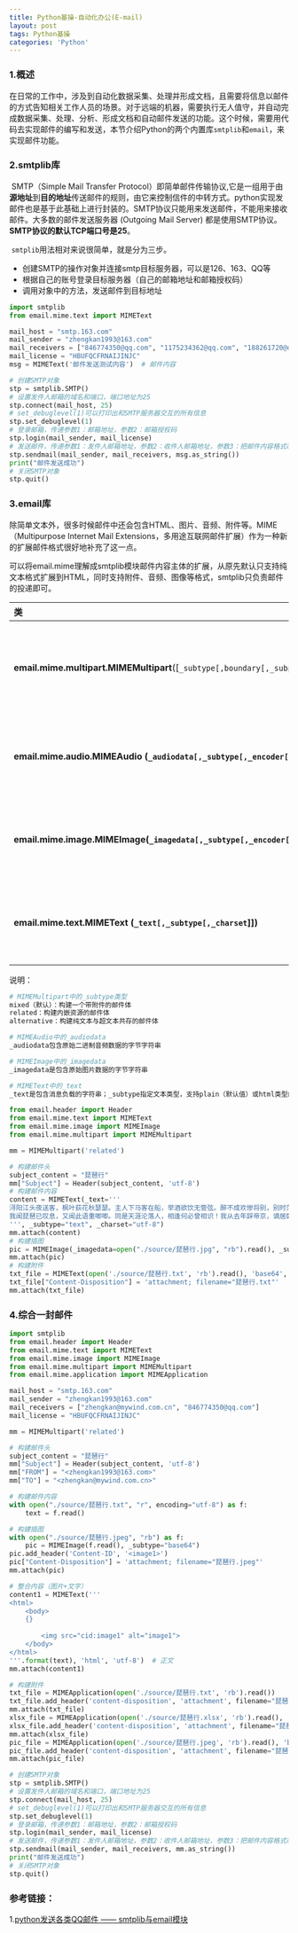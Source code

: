```yaml
---
title: Python基操-自动化办公(E-mail)
layout: post
tags: Python基操
categories: 'Python'
---
```


### 1.概述

​		在日常的工作中，涉及到自动化数据采集、处理并形成文档，且需要将信息以邮件的方式告知相关工作人员的场景。对于远端的机器，需要执行无人值守，并自动完成数据采集、处理、分析、形成文档和自动邮件发送的功能。这个时候，需要用代码去实现邮件的编写和发送，本节介绍Python的两个内置库`smtplib`和`email`，来实现邮件功能。

### 2.smtplib库

​		SMTP（Simple Mail Transfer Protocol）即简单邮件传输协议,它是一组用于由**源地址**到**目的地址**传送邮件的规则，由它来控制信件的中转方式。python实现发邮件也是基于此基础上进行封装的。SMTP协议只能用来发送邮件，不能用来接收邮件。大多数的邮件发送服务器 (Outgoing Mail Server) 都是使用SMTP协议。**SMTP协议的默认TCP端口号是25**。

​		`smtplib`用法相对来说很简单，就是分为三步。

- 创建SMTP的操作对象并连接smtp目标服务器，可以是126、163、QQ等
- 根据自己的账号登录目标服务器（自己的邮箱地址和邮箱授权码）
- 调用对象中的方法，发送邮件到目标地址

```python
import smtplib
from email.mime.text import MIMEText

mail_host = "smtp.163.com"
mail_sender = "zhengkan1993@163.com"
mail_receivers = ["846774350@qq.com", "1175234362@qq.com", "188261720@qq.com"]
mail_license = "HBUFQCFRNAIJINJC"
msg = MIMEText('邮件发送测试内容')  # 邮件内容

# 创建SMTP对象
stp = smtplib.SMTP()
# 设置发件人邮箱的域名和端口，端口地址为25
stp.connect(mail_host, 25)
# set_debuglevel(1)可以打印出和SMTP服务器交互的所有信息
stp.set_debuglevel(1)
# 登录邮箱，传递参数1：邮箱地址，参数2：邮箱授权码
stp.login(mail_sender, mail_license)
# 发送邮件，传递参数1：发件人邮箱地址，参数2：收件人邮箱地址，参数3：把邮件内容格式改为str
stp.sendmail(mail_sender, mail_receivers, msg.as_string())
print("邮件发送成功")
# 关闭SMTP对象
stp.quit()
```

### 3.email库

​		除简单文本外，很多时候邮件中还会包含HTML、图片、音频、附件等。MIME（Multipurpose Internet Mail Extensions，多用途互联网邮件扩展）作为一种新的扩展邮件格式很好地补充了这一点。

​		可以将email.mime理解成smtplib模块邮件内容主体的扩展，从原先默认只支持纯文本格式扩展到HTML，同时支持附件、音频、图像等格式，smtplib只负责邮件的投递即可。

| 类                                                           |               说明               |
| :----------------------------------------------------------- | :------------------------------: |
| **email.mime.multipart.MIMEMultipart**([`_subtype[,boundary[,_subparts[,_params`]]]]) | **包含多个部分邮件体的MIME对象** |
| **email.mime.audio.MIMEAudio (`_audiodata[,_subtype[,_encoder[,_params`]]])** |   **创建包含音频数据的邮件体**   |
| **email.mime.image.MIMEImage(`_imagedata[,_subtype[,_encoder[,_params`]]])** |   **创建包含图片数据的邮件体**   |
| **email.mime.text.MIMEText (`_text[,_subtype[,_charset`]])** |   **创建包含文本数据的邮件体**   |

说明：

```sh
# MIMEMultipart中的_subtype类型
mixed（默认）：构建一个带附件的邮件体
related：构建内嵌资源的邮件体
alternative：构建纯文本与超文本共存的邮件体

# MIMEAudio中的_audiodata
_audiodata包含原始二进制音频数据的字节字符串

# MIMEImage中的_imagedata
_imagedata是包含原始图片数据的字节字符串

# MIMEText中的_text
_text是包含消息负载的字符串；_subtype指定文本类型，支持plain（默认值）或html类型的字符串
```

```python
from email.header import Header
from email.mime.text import MIMEText
from email.mime.image import MIMEImage
from email.mime.multipart import MIMEMultipart

mm = MIMEMultipart('related')

# 构建邮件头
subject_content = "琵琶行"
mm["Subject"] = Header(subject_content, 'utf-8')
# 构建邮件内容
content = MIMEText(_text='''
浔阳江头夜送客，枫叶荻花秋瑟瑟。主人下马客在船，举酒欲饮无管弦。醉不成欢惨将别，别时茫茫江浸月。忽闻水上琵琶声，主人忘归客不发。寻声暗问弹者谁，琵琶声停欲语迟。移船相近邀相见，添酒回灯重开宴。千呼万唤始出来，犹抱琵琶半遮面。转轴拨弦三两声，未成曲调先有情。弦弦掩抑声声思，似诉平生不得志。低眉信手续续弹，说尽心中无限事。轻拢慢捻抹复挑，初为《霓裳》后《六幺》。大弦嘈嘈如急雨，小弦切切如私语。嘈嘈切切错杂弹，大珠小珠落玉盘。间关莺语花底滑，幽咽泉流冰下难。冰泉冷涩弦凝绝，凝绝不通声暂歇。别有幽愁暗恨生，此时无声胜有声。银瓶乍破水浆迸，铁骑突出刀枪鸣。曲终收拨当心画，四弦一声如裂帛。东船西舫悄无言，唯见江心秋月白。沉吟放拨插弦中，整顿衣裳起敛容。自言本是京城女，家在虾蟆陵下住。十三学得琵琶成，名属教坊第一部。曲罢曾教善才服，妆成每被秋娘妒。五陵年少争缠头，一曲红绡不知数。钿头银篦击节碎，血色罗裙翻酒污。今年欢笑复明年，秋月春风等闲度。弟走从军阿姨死，暮去朝来颜色故。门前冷落鞍马稀，老大嫁作商人妇。商人重利轻别离，前月浮梁买茶去。去来江口守空船，绕船月明江水寒。夜深忽梦少年事，梦啼妆泪红阑干。
我闻琵琶已叹息，又闻此语重唧唧。同是天涯沦落人，相逢何必曾相识！我从去年辞帝京，谪居卧病浔阳城。浔阳地僻无音乐，终岁不闻丝竹声。住近湓江地低湿，黄芦苦竹绕宅生。其间旦暮闻何物？杜鹃啼血猿哀鸣。春江花朝秋月夜，往往取酒还独倾。岂无山歌与村笛？呕哑嘲哳难为听。今夜闻君琵琶语，如听仙乐耳暂明。莫辞更坐弹一曲，为君翻作《琵琶行》。感我此言良久立，却坐促弦弦转急。凄凄不似向前声，满座重闻皆掩泣。座中泣下谁最多？江州司马青衫湿。
''', _subtype="text", _charset="utf-8")
mm.attach(content)
# 构建插图
pic = MIMEImage(_imagedata=open("./source/琵琶行.jpg", "rb").read(), _subtype="base64")
mm.attach(pic)
# 构建附件
txt_file = MIMEText(open('./source/琵琶行.txt', 'rb').read(), 'base64', 'utf-8')
txt_file["Content-Disposition"] = 'attachment; filename="琵琶行.txt"'
mm.attach(txt_file)
```

### 4.综合一封邮件

```python
import smtplib
from email.header import Header
from email.mime.text import MIMEText
from email.mime.image import MIMEImage
from email.mime.multipart import MIMEMultipart
from email.mime.application import MIMEApplication

mail_host = "smtp.163.com"
mail_sender = "zhengkan1993@163.com"
mail_receivers = ["zhengkan@mywind.com.cn", "846774350@qq.com"]
mail_license = "HBUFQCFRNAIJINJC"

mm = MIMEMultipart('related')

# 构建邮件头
subject_content = "琵琶行"
mm["Subject"] = Header(subject_content, 'utf-8')
mm["FROM"] = "<zhengkan1993@163.com>"
mm["TO"] = "<zhengkan@mywind.com.cn>"

# 构建邮件内容
with open("./source/琵琶行.txt", "r", encoding="utf-8") as f:
    text = f.read()

# 构建插图
with open("./source/琵琶行.jpeg", "rb") as f:
    pic = MIMEImage(f.read(), _subtype="base64")
pic.add_header('Content-ID', '<image1>')
pic["Content-Disposition"] = 'attachment; filename="琵琶行.jpeg"'
mm.attach(pic)

# 整合内容（图片+文字）
content1 = MIMEText('''
<html>
    <body>
    {}
       
        <img src="cid:image1" alt="image1">
    </body>
</html>
'''.format(text), 'html', 'utf-8')  # 正文
mm.attach(content1)

# 构建附件
txt_file = MIMEApplication(open('./source/琵琶行.txt', 'rb').read())
txt_file.add_header('content-disposition', 'attachment', filename="琵琶行.txt")
mm.attach(txt_file)
xlsx_file = MIMEApplication(open('./source/琵琶行.xlsx', 'rb').read(), 'base64')
xlsx_file.add_header('content-disposition', 'attachment', filename="琵琶行.xlsx")
mm.attach(xlsx_file)
pic_file = MIMEApplication(open('./source/琵琶行.jpeg', 'rb').read(), 'base64')
pic_file.add_header('content-disposition', 'attachment', filename="琵琶行.jpeg")
mm.attach(pic_file)

# 创建SMTP对象
stp = smtplib.SMTP()
# 设置发件人邮箱的域名和端口，端口地址为25
stp.connect(mail_host, 25)
# set_debuglevel(1)可以打印出和SMTP服务器交互的所有信息
stp.set_debuglevel(1)
# 登录邮箱，传递参数1：邮箱地址，参数2：邮箱授权码
stp.login(mail_sender, mail_license)
# 发送邮件，传递参数1：发件人邮箱地址，参数2：收件人邮箱地址，参数3：把邮件内容格式改为str
stp.sendmail(mail_sender, mail_receivers, mm.as_string())
print("邮件发送成功")
# 关闭SMTP对象
stp.quit()
```

### 参考链接：

1.[python发送各类QQ邮件 —— smtplib与email模块](https://blog.csdn.net/Hehuyi_In/article/details/103325304)














